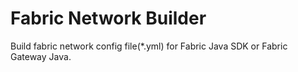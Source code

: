 # Fabric Network Builder

Build fabric network config file(*.yml) for Fabric Java SDK or Fabric Gateway Java.

